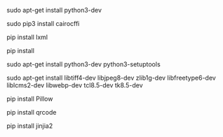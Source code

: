 sudo apt-get install python3-dev

sudo pip3 install cairocffi

pip install lxml

pip install


sudo apt-get install python3-dev python3-setuptools

sudo apt-get install libtiff4-dev libjpeg8-dev zlib1g-dev libfreetype6-dev liblcms2-dev libwebp-dev tcl8.5-dev tk8.5-dev

pip install Pillow

pip install qrcode

pip install jinjia2



